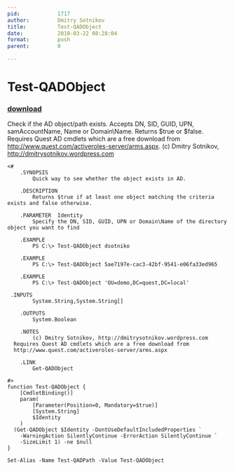 ```yaml
---
pid:            1717
author:         Dmitry Sotnikov
title:          Test-QADObject
date:           2010-03-22 08:28:04
format:         posh
parent:         0

---
```


# Test-QADObject

### [download](Scripts\1717.ps1)

Check if the AD object/path exists. Accepts DN, SID, GUID, UPN, samAccountName, Name or Domain\Name. Returns $true or $false.
Requires Quest AD cmdlets which are a free download from http://www.quest.com/activeroles-server/arms.aspx.
(c) Dmitry Sotnikov, http://dmitrysotnikov.wordpress.com


```posh
<#
	.SYNOPSIS
		Quick way to see whether the object exists in AD.

	.DESCRIPTION
		Returns $true if at least one object matching the criteria exists and false otherwise.

	.PARAMETER  Identity
		Specify the DN, SID, GUID, UPN or Domain\Name of the directory object you want to find

	.EXAMPLE
		PS C:\> Test-QADObject dsotniko

	.EXAMPLE
		PS C:\> Test-QADObject 5ae7197e-cac3-42bf-9541-e06fa33ed965

	.EXAMPLE
		PS C:\> Test-QADObject 'OU=demo,DC=quest,DC=local'

 .INPUTS
		System.String,System.String[]

	.OUTPUTS
		System.Boolean

	.NOTES
		(c) Dmitry Sotnikov, http://dmitrysotnikov.wordpress.com
  Requires Quest AD cmdlets which are a free download from
  http://www.quest.com/activeroles-server/arms.aspx

	.LINK
		Get-QADObject

#>
function Test-QADObject {
	[CmdletBinding()]
	param(
		[Parameter(Position=0, Mandatory=$true)]
		[System.String]
		$Identity
	)
  (Get-QADObject $Identity -DontUseDefaultIncludedProperties `
    -WarningAction SilentlyContinue -ErrorAction SilentlyContinue `
    -SizeLimit 1) -ne $null
}

Set-Alias -Name Test-QADPath -Value Test-QADObject 
```
